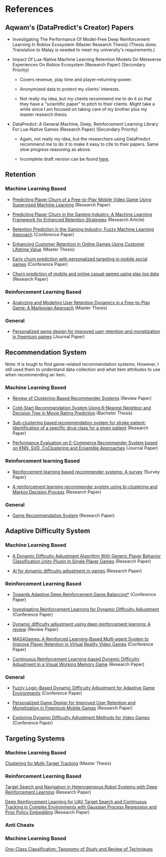 # References

## Aqwam's (DataPredict's Creator) Papers

* Investigating The Performance Of Model-Free Deep Reinforcement Learning In Roblox Ecosystem (Master Research Thesis) (Thesis done. Translation to Malay is needed to meet my university's requirements.)

* Impact Of Lua-Native Machine Learning Retention Models On Metaverse Experiences On Roblox Ecosystem (Research Paper) (Secondary Priority)

  * Covers revenue, play time and player-returning-power.

  * Anonymized data to protect my clients' interests.

  * Not really my idea, but my clients recommend me to do it so that they have a "scientific paper" to pitch to their clients. Might take a while since I am focused on taking care of my brother plus my master research thesis.

* DataPredict: A General Machine, Deep, Reinforcement Learning Library For Lua-Native Games (Research Paper) (Secondary Priority)

  * Again, not really my idea, but the researchers using DataPredict recommend me to do it to make it easy to cite to their papers. Same slow progress reasoning as above.

  * Incomplete draft version can be found [here](References/DataPredict.docx).

## Retention

### Machine Learning Based

* [Predicting Player Churn of a Free-to-Play Mobile Video Game Using Supervised Machine Learning](https://www.mdpi.com/2076-3417/12/6/2795) (Research Paper)

* [Predicting Player Churn in the Gaming Industry: A Machine Learning Framework for Enhanced Retention Strategies](https://ph04.tci-thaijo.org/index.php/JCST/article/view/7494) (Research Article)

* [Retention Prediction in the Gaming Industry: Fuzzy Machine Learning Approach](https://link.springer.com/chapter/10.1007/978-3-031-08782-0_9) (Conference Paper)

* [Enhancing Customer Retention in Online Games Using Customer Lifetime Value](https://norma.ncirl.ie/8711) (Master Thesis)

* [Early churn prediction with personalized targeting in mobile social games](https://www.sciencedirect.com/science/article/abs/pii/S0957417417303044) (Conference Paper)

* [Churn prediction of mobile and online casual games using play log data](https://journals.plos.org/plosone/article?id=10.1371/journal.pone.0180735) (Research Paper)

### Reinforcement Learning Based
 
* [Analyzing and Modeling User Retention Dynamics in a Free-to-Play Game: A Markovian Approach](https://www.diva-portal.org/smash/record.jsf?pid=diva2%3A1897554&dswid=-183) (Master Thesis)

### General

* [Personalized game design for improved user retention and monetization in freemium games](https://www.sciencedirect.com/science/article/abs/pii/S0167811625000060) (Journal Paper)

## Recommendation System

Note: It is tough to find game-related recommendation systems. However, I still used them to understand data collection and what item attributes to use when recommending an item.

### Machine Learning Based

* [Review of Clustering-Based Recommender Systems](https://arxiv.org/pdf/2109.12839) (Review Paper)

* [Cold-Start Recommendation System Using K-Nearest Neighbor and Decision Tree in Movie Rating Prediction](https://www.researchgate.net/publication/378177376_Cold-Start_Recommendation_System_Using_K-Nearest_Neighbor_and_Decision_Tree_in_Movie_Rating_Prediction) (Bachelor Thesis)

* [Sub-clustering based recommendation system for stroke patient: Identification of a specific drug class for a given patient](https://www.sciencedirect.com/science/article/abs/pii/S0010482524002014) (Research Paper)

* [Performance Evaluation on E-Commerce Recommender System based on KNN, SVD, CoClustering and Ensemble Approaches](https://journals.mmupress.com/index.php/jiwe/article/view/1113) (Journal Paper)

### Reinforcement learning Based

* [Reinforcement learning based recommender systems: A survey](https://arxiv.org/abs/2101.06286) (Survey Paper)

* [A reinforcement learning recommender system using bi-clustering and Markov Decision Process](https://www.sciencedirect.com/science/article/pii/S0957417423020432) (Research Paper)

### General

* [Game Recommendation System](https://www.researchgate.net/publication/376543652_Game_Recommendation_System) (Research Paper)

## Adaptive Difficulty System

### Machine Learning Based

* [A Dynamic Difficulty Adjustment Algorithm With Generic Player Behavior Classification Unity Plugin In Single Player Games](https://dl.acm.org/doi/10.1145/3631085.3631286) (Research Paper)

* [AI for dynamic difficulty adjustment in games](https://www.researchgate.net/publication/228889029_AI_for_dynamic_difficulty_adjustment_in_games) (Research Paper)

### Reinforcement Learning Based

* [Towards Adaptive Deep Reinforcement Game Balancing*](https://www.scitepress.org/Papers/2019/73954/73954.pdf) (Conference Paper)

* [Investigating Reinforcement Learning for Dynamic Difficulty Adjustment](https://dl.acm.org/doi/10.1145/3631085.3631229) (Conference Paper)

* [Dynamic difficulty adjustment using deep reinforcement learning: A review](https://www.researchgate.net/publication/383664462_Dynamic_difficulty_adjustment_using_deep_reinforcement_learning_A_review) (Review Paper)

* [MAS4Games: A Reinforced Learning-Based Multi-agent System to Improve Player Retention in Virtual Reality Video Games](https://link.springer.com/chapter/10.1007/978-3-031-49368-3_7) (Conference Paper)

* [Continuous Reinforcement Learning-based Dynamic Difficulty Adjustment in a Visual Working Memory Game](https://arxiv.org/pdf/2308.12726) (Research Paper)

### General

* [Fuzzy Logic-Based Dynamic Difficulty Adjustment for Adaptive Game Environments](https://www.mdpi.com/2079-9292/14/1/146) (Conference Paper)

* [Personalized Game Design for Improved User Retention and Monetization in Freemium Mobile Games](https://papers.ssrn.com/sol3/papers.cfm?abstract_id=4653319) (Research Paper)

* [Exploring Dynamic Difficulty Adjustment Methods for Video Games](https://www.mdpi.com/2813-2084/3/2/12) (Conference Paper)

## Targeting Systems

### Machine Learning Based

[Clustering for Multi-Target Tracking](https://www.diva-portal.org/smash/get/diva2:1167508/FULLTEXT01.pdf) (Master Thesis)

### Reinforcement Learning Based

[Target Search and Navigation in Heterogeneous Robot Systems with Deep Reinforcement Learning](https://arxiv.org/pdf/2308.00331) (Research Paper)

[Deep Reinforcement Learning for UAV Target Search and Continuous Tracking in Complex Environments with Gaussian Process Regression and Prior Policy Embedding](https://www.mdpi.com/2079-9292/14/7/1330) (Research Paper)

### Anti Cheats

### Machine Learning Based

[One-Class Classification: Taxonomy of Study and Review of Techniques](https://arxiv.org/pdf/1312.0049)
